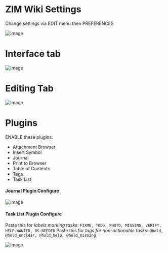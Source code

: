 # ZIM Wiki Settings

Change settings via EDIT menu then PREFERENCES

![image](https://user-images.githubusercontent.com/10427974/31207500-8f7d2f12-a94c-11e7-8d15-6be11ce7085b.png)


# Interface tab

![image](https://user-images.githubusercontent.com/10427974/31206824-4de30346-a948-11e7-9655-92180989630d.png)


# Editing Tab

![image](https://user-images.githubusercontent.com/10427974/31206858-7f533efa-a948-11e7-8dec-6a1330fd53b0.png)


# Plugins
ENABLE these plugins:
* Attachment Browser 
* Insert Symbol
* Journal 
* Print to Browser
* Table of Contents
* Tags
* Task List

#### Journal Plugin Configure

![image](https://user-images.githubusercontent.com/10427974/31207110-3363cc7e-a94a-11e7-8a4c-48ac0ea4ffe0.png)

#### Task List Plugin Configure

Paste this for _labels marking tasks_: `FIXME, TODO, PHOTO, MISSING, VERIFY, HELP-WANTED, BS-NEEDED`
Paste this for _tags for non-actionable tasks_: `@hold, @hold_unclear, @hold_help, @hold_missing`

![image](https://user-images.githubusercontent.com/10427974/31208101-56ebb52a-a950-11e7-9232-048d0c8146f7.png)



